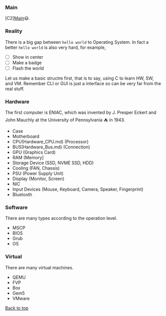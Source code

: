 
### Main

[C2][Main](index.md)😃.

### Reality

There is a big gap between `hello world` to Operating System. In fact a better `hello world` is also very hard, for example,

* [ ] Show in center
* [ ] Make a badge
* [ ] Flash the world

Let us make a basic structre first, that is to say, using C to learn HW, SW, and VM. Remember CLI or GUI is just a interface so can be very far from the real stuff.

### Hardware

The first computer is ENIAC, which was invented by J. Presper Eckert and John Mauchly at the University of Pennsylvania :tent: in 1943. 

- Case
- Motherboard
- CPU(Hardware_CPU.md) (Processor)
- BUS(Hardware_Bus.md) (Connection)
- GPU (Graphics Card)
- RAM (Memory]
- Storage Device (SSD, NVME SSD, HDD)
- Cooling (FAN, Chassis)
- PSU (Power Supply Unit)
- Display (Monitor, Screen)
- NIC
- Input Devices (Mouse, Keyboard, Camera, Speaker, Fingerprint)
- Bluetooth

### Software

There are many types according to the operation level.

- MSCP
- BIOS
- Grub
- OS

### Virtual

There are many virtual machines.

- QEMU
- FVP
- Box
- Gem5
- VMware

<a href="#top">Back to top</a>
